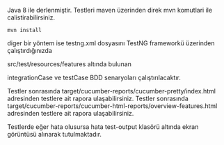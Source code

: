 
Java 8 ile derlenmiştir.
Testleri maven üzerinden direk mvn komutlari ile calistirabilirsiniz.

```
mvn install
```

diger bir yöntem ise testng.xml dosyasını TestNG frameworkü üzerinden çalıştırdığınızda

src/test/resources/features altında bulunan

integrationCase ve testCase BDD senaryoları çalıştırılacaktır.

Testler sonrasında target/cucumber-reports/cucumber-pretty/index.html adresinden testlere ait rapora ulaşabilirsiniz.
Testler sonrasında target/cucumber-reports/cucumber-html-reports/overview-features.html adresinden testlere ait rapora ulaşabilirsiniz.

Testlerde eğer hata olusursa hata test-output klasörü altında ekran görüntüsü alınarak tutulmaktadır.